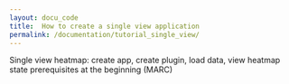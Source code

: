 ```yaml
---
layout: docu_code
title:  How to create a single view application
permalink: /documentation/tutorial_single_view/
---
```


Single view heatmap: create app,  create plugin, load data, view heatmap
state prerequisites at the beginning (MARC)
